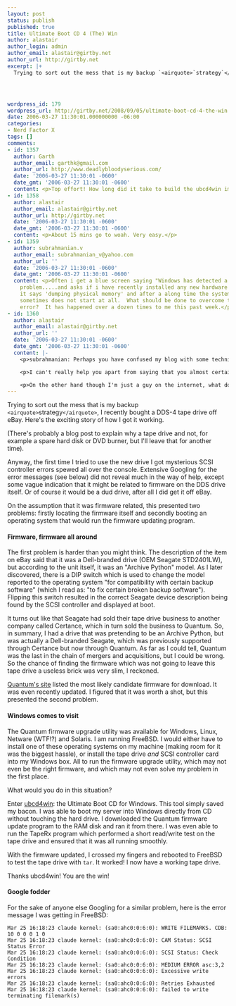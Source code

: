 ```yaml
---
layout: post
status: publish
published: true
title: Ultimate Boot CD 4 (The) Win
author: alastair
author_login: admin
author_email: alastair@girtby.net
author_url: http://girtby.net
excerpt: |+
  Trying to sort out the mess that is my backup `<airquote>`strategy`</airquote>`, I recently bought a DDS-4 tape drive off eBay. Here's the exciting story of how I got it working.




wordpress_id: 179
wordpress_url: http://girtby.net/2008/09/05/ultimate-boot-cd-4-the-win
date: 2006-03-27 11:30:01.000000000 -06:00
categories:
- Nerd Factor X
tags: []
comments:
- id: 1357
  author: Garth
  author_email: garthk@gmail.com
  author_url: http://www.deadlybloodyserious.com/
  date: '2006-03-27 11:30:01 -0600'
  date_gmt: '2006-03-27 11:30:01 -0600'
  content: <p>Top effort! How long did it take to build the ubcd4win image?</p>
- id: 1358
  author: alastair
  author_email: alastair@girtby.net
  author_url: http://girtby.net
  date: '2006-03-27 11:30:01 -0600'
  date_gmt: '2006-03-27 11:30:01 -0600'
  content: <p>About 15 mins go to woah. Very easy.</p>
- id: 1359
  author: subrahmanian.v
  author_email: subrahmanian_v@yahoo.com
  author_url: ''
  date: '2006-03-27 11:30:01 -0600'
  date_gmt: '2006-03-27 11:30:01 -0600'
  content: <p>Often i get a blue screen saying "Windows has detected a Kernel Disk
    problem.....and asks if i have recently installed any new hardware or software.  Finally
    it says 'dumping physical memory' and after a along time the system starts or
    sometimes does not start at all.  What should be done to overcome this blue screen
    error?  It has happened over a dozen times to me this past week.</p>
- id: 1360
  author: alastair
  author_email: alastair@girtby.net
  author_url: ''
  date: '2006-03-27 11:30:01 -0600'
  date_gmt: '2006-03-27 11:30:01 -0600'
  content: |-
    <p>subrahmanian: Perhaps you have confused my blog with some technical support forum.</p>

    <p>I can't really help you apart from saying that you almost certainly have a hardware problem. These days bluescreens are pretty rare in Windows (IME) and almost always indicate failing hardware.</p>

    <p>On the other hand though I'm just a guy on the internet, what do I know?</p>
---
```

Trying to sort out the mess that is my backup `<airquote>`strategy`</airquote>`, I recently bought a DDS-4 tape drive off eBay. Here's the exciting story of how I got it working.




<a id="more"></a><a id="more-179"></a>


(There's probably a blog post to explain why a tape drive and not, for example a spare hard disk or DVD burner, but I'll leave that for another time).

Anyway, the first time I tried to use the new drive I got mysterious SCSI controller errors spewed all over the console. Extensive Googling for the error messages (see below) did not reveal much in the way of help, except some vague indication that it might be related to firmware on the DDS drive itself. Or of course it would be a dud drive, after all I did get it off eBay.

On the assumption that it was firmware related, this presented two problems: firstly locating the firmware itself and secondly booting an operating system that would run the firmware updating program.

#### Firmware, firmware all around

The first problem is harder than you might think. The description of the item on eBay said that it was a Dell-branded drive (OEM Seagate STD2401LW), but according to the unit itself, it was an "Archive Python" model. As I later discovered, there is a DIP switch which is used to change the model reported to the operating system "for compatibility with certain backup software" (which I read as: "to fix certain broken backup software"). Flipping this switch resulted in the correct Seagate device description being found by the SCSI controller and displayed at boot.

It turns out like that Seagate had sold their tape drive business to another company called Certance, which in turn sold the business to Quantum. So, in summary, I had a drive that was pretending to be an Archive Python, but was actually a Dell-branded Seagate, which was previously supported through Certance but now through Quantum. As far as I could tell, Quantum was the last in the chain of mergers and acquisitions, but I could be wrong. So the chance of finding the firmware which was not going to leave this tape drive a useless brick was very slim, I reckoned.

[Quantum's site](http://www.quantum.com/ServiceandSupport/SoftwareandDocumentationDownloads/DAT40Drives/Index.aspx) listed the most likely candidate firmware for download. It was even recently updated. I figured that it was worth a shot, but this presented the second problem.

#### Windows comes to visit

The Quantum firmware upgrade utility was available for Windows, Linux, Netware (WTF!?) and Solaris. I am running FreeBSD. I would either have to install one of these operating systems on my machine (making room for it was the biggest hassle), or install the tape drive *and* SCSI controller card into my Windows box. All to run the firmware upgrade utility, which may not even be the right firmware, and which may not even solve my problem in the first place.

What would you do in this situation?

Enter [ubcd4win](http://www.ubcd4win.com/): the Ultimate Boot CD for Windows. This tool simply saved my bacon. I was able to boot my server into Windows directly from CD without touching the hard drive. I downloaded the Quantum firmware update program to the RAM disk and ran it from there. I was even able to run the TapeRx program which performed a short read/write test on the tape drive and ensured that it was all running smoothly.

With the firmware updated, I crossed my fingers and rebooted to FreeBSD to test the tape drive with `tar`. It worked! I now have a working tape drive.

Thanks ubcd4win! You are the win!

#### Google fodder

For the sake of anyone else Googling for a similar problem, here is the error message I was getting in FreeBSD:

    Mar 25 16:18:23 claude kernel: (sa0:ahc0:0:6:0): WRITE FILEMARKS. CDB: 10 0 0 0 1 0
    Mar 25 16:18:23 claude kernel: (sa0:ahc0:0:6:0): CAM Status: SCSI Status Error
    Mar 25 16:18:23 claude kernel: (sa0:ahc0:0:6:0): SCSI Status: Check Condition
    Mar 25 16:18:23 claude kernel: (sa0:ahc0:0:6:0): MEDIUM ERROR asc:3,2
    Mar 25 16:18:23 claude kernel: (sa0:ahc0:0:6:0): Excessive write errors
    Mar 25 16:18:23 claude kernel: (sa0:ahc0:0:6:0): Retries Exhausted
    Mar 25 16:18:23 claude kernel: (sa0:ahc0:0:6:0): failed to write terminating filemark(s)

